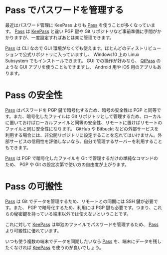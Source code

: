 # Pass でパスワードを管理する

最近はパスワード管理に KeePass よりも [Pass][Pass] を使うことが多くなっています。 [Pass][Pass] は [KeePass][KeePass] と違い PGP 鍵や Git リポジトリなど事前準備に手間がかかりますが、一度設定すればあとは楽に管理できます。

[Pass][Pass] は CLI なので GUI 環境がなくても使えます。ほとんどのディストリビューションで公式リポジトリに入っていますし、 Windows10 上の Linux Subsystem でもインストールできます。 GUI での操作が好みなら、 [QtPass][QtPass] のような GUI アプリを使うこともできますし、 Android 用や iOS 用のアプリもあります。

# Pass の安全性

[Pass][Pass] はパスワードを PGP 鍵で暗号化するため、暗号の安全性は PGP と同等です。また、暗号化したファイルは Git リポジトリとして管理するため、ローカルに置いておけばローカルファイルと同等の安全性、リモートに置けばリモートのファイルと同じ安全性になります。 GitHub や Bitbuckt などの外部サービスを利用する場合には、非公開リポジトリに設定することを忘れてはいけません。外部サービスの信用性を評価しないなら、自分で管理するサーバーを利用することもできます。

[Pass][Pass] は PGP で暗号化したファイルを Git で管理するだけの単純なコマンドのため、 PGP や Git の設定次第で使い方の自由度が上がります。

# Pass の可搬性

[Pass][Pass] は Git でデータを管理するため、リモートとの同期には SSH 鍵が必要です。また、 PGP で暗号化するため、利用には PGP 鍵も必要です。つまり、これらの秘密鍵を持っている端末以外では使えないということです。

これに対して [KeePass][KeePass] は単独のファイルでパスワードを管理するため、 [Pass][Pass] より可搬性に優れています。

いつも使う複数の端末でデータを同期したいなら [Pass][Pass] を、端末にデータを残したくなければ [KeePass][KeePass] を使うのが良いでしょう。

[Pass]:https://www.passwordstore.org/
[KeePass]:20170112-3.md
[QtPass]:https://qtpass.org/

